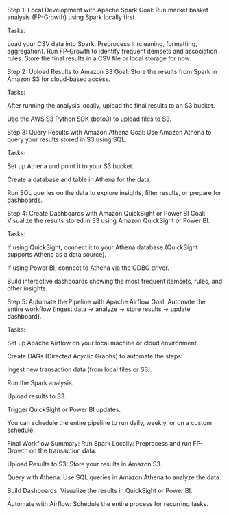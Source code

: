 Step 1: Local Development with Apache Spark
Goal: Run market basket analysis (FP-Growth) using Spark locally first.

Tasks:

Load your CSV data into Spark.
Preprocess it (cleaning, formatting, aggregation).
Run FP-Growth to identify frequent itemsets and association rules.
Store the final results in a CSV file or local storage for now.

Step 2: Upload Results to Amazon S3
Goal: Store the results from Spark in Amazon S3 for cloud-based access.

Tasks:

After running the analysis locally, upload the final results to an S3 bucket.

Use the AWS S3 Python SDK (boto3) to upload files to S3.

Step 3: Query Results with Amazon Athena
Goal: Use Amazon Athena to query your results stored in S3 using SQL.

Tasks:

Set up Athena and point it to your S3 bucket.

Create a database and table in Athena for the data.

Run SQL queries on the data to explore insights, filter results, or prepare for dashboards.

Step 4: Create Dashboards with Amazon QuickSight or Power BI
Goal: Visualize the results stored in S3 using Amazon QuickSight or Power BI.

Tasks:

If using QuickSight, connect it to your Athena database (QuickSight supports Athena as a data source).

If using Power BI, connect to Athena via the ODBC driver.

Build interactive dashboards showing the most frequent itemsets, rules, and other insights.

Step 5: Automate the Pipeline with Apache Airflow
Goal: Automate the entire workflow (ingest data → analyze → store results → update dashboard).

Tasks:

Set up Apache Airflow on your local machine or cloud environment.

Create DAGs (Directed Acyclic Graphs) to automate the steps:

Ingest new transaction data (from local files or S3).

Run the Spark analysis.

Upload results to S3.

Trigger QuickSight or Power BI updates.

You can schedule the entire pipeline to run daily, weekly, or on a custom schedule.

Final Workflow Summary:
Run Spark Locally: Preprocess and run FP-Growth on the transaction data.

Upload Results to S3: Store your results in Amazon S3.

Query with Athena: Use SQL queries in Amazon Athena to analyze the data.

Build Dashboards: Visualize the results in QuickSight or Power BI.

Automate with Airflow: Schedule the entire process for recurring tasks.


